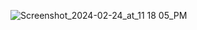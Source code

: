 ![Screenshot_2024-02-24_at_11 18 05_PM](https://github.com/kei95/react-exercise-arthmetic/assets/44686790/143b4808-41ee-44f7-af09-be893c9b6221)
